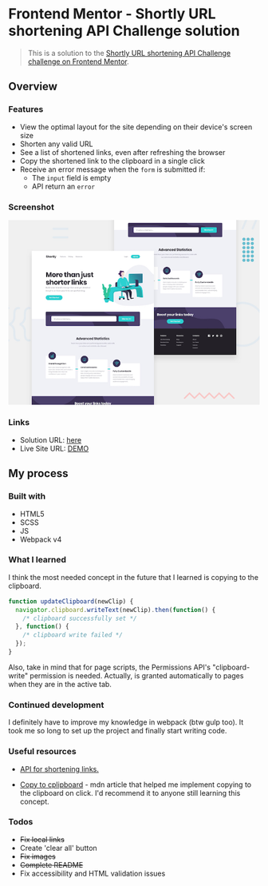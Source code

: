# Frontend Mentor - Shortly URL shortening API Challenge solution

> This is a solution to the [Shortly URL shortening API Challenge challenge on Frontend Mentor](https://www.frontendmentor.io/challenges/url-shortening-api-landing-page-2ce3ob-G).

## Overview

### Features

- View the optimal layout for the site depending on their device's screen size
- Shorten any valid URL
- See a list of shortened links, even after refreshing the browser
- Copy the shortened link to the clipboard in a single click
- Receive an error message when the `form` is submitted if:
  - The `input` field is empty
  - API return an `error`
  

### Screenshot

![Desktop illustration](./illustrations/desktop-preview.jpg)

### Links

- Solution URL: [here](https://www.frontendmentor.io/solutions/url-shorten-landing-page-made-with-jshtmlcss-Zi1d-nNpf)
- Live Site URL: [DEMO](https://ic3top.github.io/Frontend-Mentor/url-shortening/dist/)

## My process

### Built with

- HTML5
- SCSS
- JS
- Webpack v4

### What I learned

I think the most needed concept in the future that I learned is copying to the clipboard.

```js
function updateClipboard(newClip) {
  navigator.clipboard.writeText(newClip).then(function() {
    /* clipboard successfully set */
  }, function() {
    /* clipboard write failed */
  });
}
```

Also, take in mind that for page scripts, the Permissions API's "clipboard-write" permission is needed. Actually, is granted automatically to pages when they are in the active tab.

### Continued development

I definitely have to improve my knowledge in webpack (btw gulp too). It took me so long to set up the project and finally start writing code.

### Useful resources

- [API for shortening links.](https://shrtco.de/)

- [Copy to cplipboard](https://developer.mozilla.org/en-US/docs/Mozilla/Add-ons/WebExtensions/Interact_with_the_clipboard) - mdn article that helped me implement copying to the clipboard on click. I'd recommend it to anyone still learning this concept.

### Todos
* ~~Fix local links~~
* Create 'clear all' button
* ~~Fix images~~
* ~~Complete README~~
* Fix accessibility and HTML validation issues